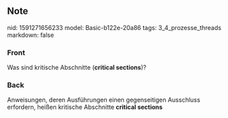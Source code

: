 ## Note
nid: 1591271656233
model: Basic-b122e-20a86
tags: 3_4_prozesse_threads
markdown: false

### Front
Was sind kritische Abschnitte (<b>critical sections</b>)?

### Back
Anweisungen, deren Ausführungen einen gegenseitigen Ausschluss
erfordern, heißen kritische Abschnitte <b>critical sections</b>
